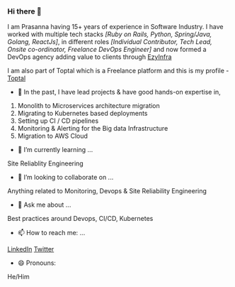 ### Hi there 👋

<!--
**worldofprasanna/worldofprasanna** is a ✨ _special_ ✨ repository because its `README.md` (this file) appears on your GitHub profile.

Here are some ideas to get you started:

- 🔭 I’m currently working on ...
- 🌱 I’m currently learning ...
- 👯 I’m looking to collaborate on ...
- 🤔 I’m looking for help with ...
- 💬 Ask me about ...
- 📫 How to reach me: ...
- 😄 Pronouns: ...
- ⚡ Fun fact: ...
-->

I am Prasanna having 15+ years of experience in Software Industry. I have worked with multiple tech stacks *[Ruby on Rails, Python, Spring/Java, Golang, ReactJs]*, in different roles *[Individual Contributor, Tech Lead, Onsite co-ordinator, Freelance DevOps Engineer]* and now formed a DevOps agency adding value to clients through [EzyInfra](https://ezyinfra.dev)

I am also part of Toptal which is a Freelance platform and this is my profile - [Toptal](https://www.toptal.com/resume/prasanna-venkataraman)

- 🔭 In the past, I have lead projects & have good hands-on expertise in,

1. Monolith to Microservices architecture migration
2. Migrating to Kubernetes based deployments
3. Setting up CI / CD pipelines
4. Monitoring & Alerting for the Big data Infrastructure
5. Migration to AWS Cloud

- 🌱 I’m currently learning ...

Site Reliablity Engineering

- 👯 I’m looking to collaborate on ...

Anything related to Monitoring, Devops & Site Reliability Engineering

- 💬 Ask me about ...

Best practices around Devops, CI/CD, Kubernetes

- 📫 How to reach me: ...

[LinkedIn]([https://linkedin.com/in/worldofprasanna])
[Twitter](https://x.com/worldofprasanna)

- 😄 Pronouns:

He/Him
